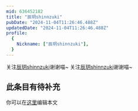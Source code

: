 ```yaml
---
mid: 636452182
title: "辰玥shinnzuki"
pubDate: "2024-11-04T11:26:46.488Z"
updatedDate: "2024-11-04T11:26:46.488Z"
profile:
  {
    Nickname: ["辰玥shinnzuki"],
  }
---
```


关注[辰玥shinnzuki](https://space.bilibili.com/636452182)谢谢喵~ 关注[辰玥shinnzuki](https://space.bilibili.com/636452182)谢谢喵~

## 此条目有待补充
你可以在[这里](https://github.com/Yuhanawa/VTuber.ICU-Content/edit/master/v/辰玥shinnzuki/index.md)编辑本文
